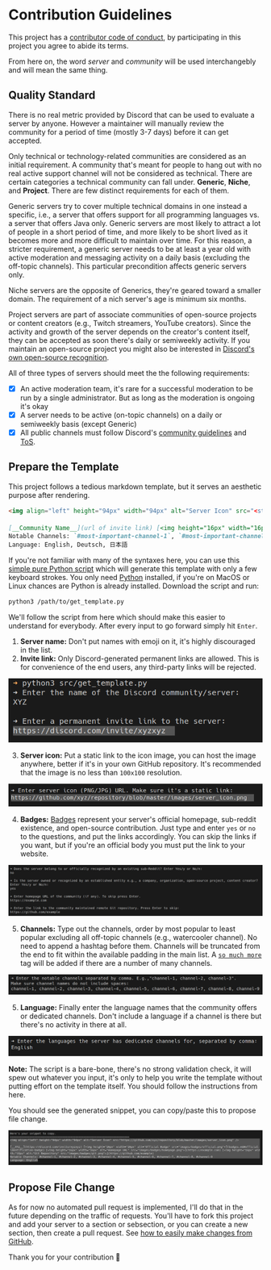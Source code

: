 # Contribution Guidelines

This project has a [contributor code of conduct](CODE_OF_CONDUCT.md), by participating in this project you agree to abide its terms.

From here on, the word _server_ and _community_ will be used interchangebly and will mean the same thing. 

## Quality Standard

There is no real metric provided by Discord that can be used to evaluate a server by anyone. However a maintainer will manually review the community for a period of time (mostly 3-7 days) before it can get accepted. 

Only technical or technology-related communities are considered as an initial requirement. A community that's meant for people to hang out with no real active support channel will not be considered as technical. There are certain categories a technical community can fall under. **Generic**, **Niche**, and **Project**. There are few distinct requirements for each of them.

Generic servers try to cover multiple technical domains in one instead a specific, i.e., a server that offers support for all programming languages vs. a server that offers Java only. Generic servers are most likely to attract a lot of people in a short period of time, and  more likely to be short lived as it becomes more and more difficult to maintain over time. For this reason, a stricter requirement, a generic server needs to be at least a year old with active moderation and messaging activity on a daily basis (excluding the off-topic channels). This particular precondition affects generic servers only.

Niche servers are the opposite of Generics, they're geared toward a smaller domain. The requirement of a nich server's age is minimum six months. 

Project servers are part of associate communities of open-source projects or content creators (e.g., Twitch streamers, YouTube creators). Since the activity and growth of the server depends on the creator's content itself, they can be accepted as soon there's daily or semiweekly activity. If you maintain an open-source project you might also be interested in [Discord's own open-source recognition](https://discord.com/open-source).

All of three types of servers should meet the the following requirements:
 - [x] An active moderation team, it's rare for a successful moderation to be run by a single administrator. But as long as the moderation is ongoing it's okay
 - [x] A server needs to be active (on-topic channels) on a daily or semiweekly basis (except Generic)
- [x] All public channels must follow Discord's [community guidelines](https://discord.com/guidelines) and [ToS](https://discord.com/terms). 

## Prepare the Template

This project follows a tedious markdown template, but it serves an aesthetic purpose after rendering. 

```md
<img align="left" height="94px" width="94px" alt="Server Icon" src="<static url of the image>" />

[__Community Name__](url of invite link) [<img height="16px" width="16px" alt="Official Badge" src="images/badges/official.png">](badges.md#official-identification-badge) [<img height="16px" width="16px" alt="Reddit Badge" src="images/badges/reddit.png">](badges.md#reddit-badge) [<img height="16px" width="16px" alt="Homepage URL" src="images/badges/homepage.png">](url of server homepage) [<img height="16px" width="16px" alt="Git Repository" src="images/badges/git.png">](url of server git repository) \
Notable Channels: `#most-important-channel-1`, `#most-important-channel-2`, `...`, `#least-important-channel` \
Language: English, Deutsch, 日本語
```
If you're not familiar with many of the syntaxes here, you can use this [simple pure Python script](./src/get_template.py) which will generate this template with only a few keyboard strokes. You only need [Python](https://www.python.org/downloads/) installed, if you're on MacOS or Linux chances are Python is already installed. Download the script and run:
```sh
python3 /path/to/get_template.py
```

We'll follow the script from here which should make this easier to understand for everybody. After every input to go forward simply hit `Enter`.

1. **Server name:** Don't put names with emoji on it, it's highly discouraged in the list.
2. **Invite link:** Only Discord-generated permanent links are allowed. This is for convenience of the end users, any third-party links will be rejected.
 
![Screenshot of template script](./images/screenshots/screenshot_01.png)

3. **Server icon:** Put a static link to the icon image, you can host the image anywhere, better if it's in your own GitHub repository. It's recommended that the image is no less than `100x100` resolution.

![Screenshot of template script](images/screenshots/screenshot_02.png)

4. **Badges:** [Badges](./badges.md) represent your server's official homepage, sub-reddit existence, and open-source contribution. Just type and enter `yes` or `no` to the questions, and put the links accordingly. You can skip the links if you want, but if you're an official body you must put the link to your website. 

![Screenshot of template script](images/screenshots/screenshot_03.png)

5. **Channels:** Type out the channels, order by most popular to least popular excluding all off-topic channels (e.g., watercooler channel). No need to append a hashtag before them. Channels will be truncated from the end to fit within the available padding in the main list. A [`so much more`](badges.md#so-much-more) tag will be added if there are a number of many channels. 

![Screenshot of template script](images/screenshots/screenshot_04.png)

5. **Language:** Finally enter the language names that the community offers or dedicated channels. Don't include a language if a channel is there but there's no activity in there at all.

![Screenshot of template script](images/screenshots/screenshot_05.png)

**Note:** The script is a bare-bone, there's no strong validation check, it will spew out whatever you input, it's only to help you write the template without putting effort on the template itself. You should follow the instructions from here.

You should see the generated snippet, you can copy/paste this to propose file change.

![Screenshot of template script](images/screenshots/screenshot_06.png)

## Propose File Change

As for now no automated pull request is implemented, I'll do that in the future depending on the traffic of requests. You'll have to fork this project and add your server to a section or sebsection, or you can create a new section, then create a pull request. See [how to easily make changes from GitHub](https://github.com/sindresorhus/awesome/blob/master/contributing.md).

Thank you for your contribution 💚